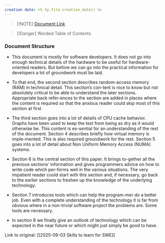 ```yaml
---
creation date: <% tp.file.creation_date() %>
---
```


> [!NOTE] [Document Link](https://people.freebsd.org/~lstewart/articles/cpumemory.pdf)
> 

> [!Danger] Worded Table of Contents
> 

### Document Structure

- This document is mostly for software developers. It does not go into enough technical details of the hardware to be useful for hardware-oriented readers. But before we can go into the practical information for developers a lot of groundwork must be laid.

- To that end, the second section describes random-access memory (RAM) in technical detail. This section’s con-tent is nice to know but not absolutely critical to be able to understand the later sections. Appropriate back refer-ences to the section are added in places where the content is required so that the anxious reader could skip most of this section at first.

- The third section goes into a lot of details of CPU cache behavior. Graphs have been used to keep the text from being as dry as it would otherwise be. This content is es-sential for an understanding of the rest of the document. Section 4 describes briefly how virtual memory is imple-mented. This is also required groundwork for the rest. Section 5 goes into a lot of detail about Non Uniform Memory Access (NUMA) systems.

- Section 6 is the central section of this paper. It brings to-gether all the previous sections’ information and gives programmers advice on how to write code which per-forms well in the various situations. The very impatient reader could start with this section and, if necessary, go back to the earlier sections to freshen up the knowledge of the underlying technology.

- Section 7 introduces tools which can help the program-mer do a better job. Even with a complete understanding of the technology it is far from obvious where in a non-trivial software project the problems are. Some tools are necessary.

- In section 8 we finally give an outlook of technology which can be expected in the near future or which might just simply be good to have.

Link to original: [[2025-09-03 Skills to learn for SWE]]
